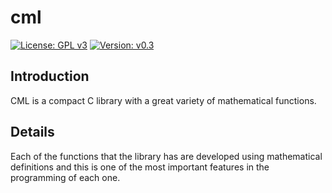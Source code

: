 # cml

[![License: GPL v3](https://img.shields.io/badge/License-GPL%20v3-blue.svg)](http://www.gnu.org/licenses/gpl-3.0)
[![Version: v0.3](https://img.shields.io/badge/Version-v0.3-blue.svg)](https://github.com/COD-Project/cml/releases/tag/v0.1)

## Introduction

CML is a compact C library with a great variety of mathematical functions.

## Details

Each of the functions that the library has are developed using mathematical definitions and this is one of the most important features in the programming of each one.
